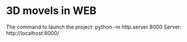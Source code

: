 # 3D movels in WEB
The command to launch the project: python -m http.server 8000
Server: http://localhost:8000/
